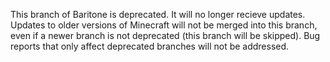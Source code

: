 This branch of Baritone is deprecated. It will no longer recieve updates. Updates to older versions of Minecraft will not be merged into this branch, 
even if a newer branch is not deprecated (this branch will be skipped). Bug reports that only affect deprecated branches will not be addressed.
